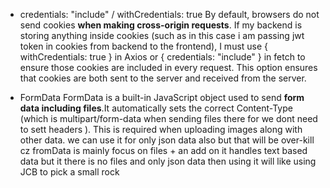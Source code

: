 * credentials: "include" / withCredentials: true
    By default, browsers do not send cookies **when making cross-origin requests**. If my backend is storing anything inside cookies (such as in this case i am passing jwt token in cookies  from backend to the frontend), I must use { withCredentials: true } in Axios or { credentials: "include" } in fetch to ensure those cookies are included in every request. This option ensures that cookies are both sent to the server and received from the server. 

* FormData
    FormData is a built-in JavaScript object used to send **form data including files**.It automatically sets the correct Content-Type (which is multipart/form-data when sending files there for we dont need to sett headers ). This is required when uploading images along with other data. we can use it for only json data also but that will be over-kill cz  fromData is mainly focus on files + an add on it handles text based data but it there is no files and only json data then using it will  like using JCB to pick a small rock 